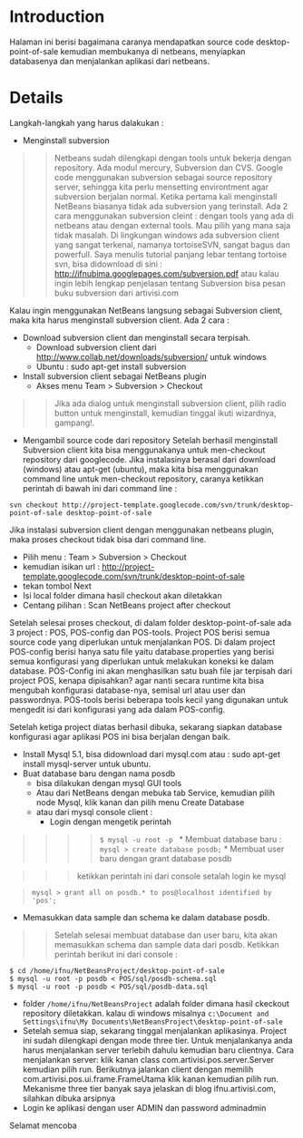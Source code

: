# Introduction #
Halaman ini berisi bagaimana caranya mendapatkan source code desktop-point-of-sale kemudian membukanya di netbeans, menyiapkan databasenya dan menjalankan aplikasi dari netbeans.


# Details #

Langkah-langkah yang harus dalakukan :
  * Menginstall subversion
> > Netbeans sudah dilengkapi dengan tools untuk bekerja dengan repository. Ada modul mercury, Subversion dan CVS. Google code menggunakan subversion sebagai source repository server, sehingga kita perlu mensetting environtment agar subversion berjalan normal. Ketika pertama kali menginstall NetBeans biasanya tidak ada subversion yang terinstall. Ada 2 cara menggunakan subversion cleint : dengan tools yang ada di netbeans atau dengan external tools. Mau pilih yang mana saja tidak masalah. Di lingkungan windows ada subversion client yang sangat terkenal, namanya tortoiseSVN, sangat bagus dan powerfull.
> > Saya menulis tutorial panjang lebar tentang tortoise svn, bisa didownload di sini : http://ifnubima.googlepages.com/subversion.pdf
> > atau kalau ingin lebih lengkap penjelasan tentang Subversion bisa pesan buku subversion dari artivisi.com

Kalau ingin menggunakan NetBeans langsung sebagai Subversion client, maka kita harus menginstall subversion client. Ada 2 cara :
  * Download subversion client dan menginstall secara terpisah.
    * Download subversion client dari http://www.collab.net/downloads/subversion/ untuk windows
    * Ubuntu : sudo apt-get install subversion
  * Install subversion client sebagai NetBeans plugin
    * Akses menu Team > Subversion > Checkout
> > Jika ada dialog untuk menginstall subversion client, pilih radio button untuk menginstall, kemudian tinggal ikuti wizardnya, gampang!.

  * Mengambil source code dari repository
Setelah berhasil menginstall Subversion client kita bisa menggunakanya untuk men-checkout repository dari googlecode.
Jika instalasinya berasal dari download (windows) atau apt-get (ubuntu), maka kita bisa menggunakan command line untuk men-checkout repository, caranya ketikkan perintah di bawah ini dari command line :

```
svn checkout http://project-template.googlecode.com/svn/trunk/desktop-point-of-sale desktop-point-of-sale
```

Jika instalasi subversion client dengan menggunakan netbeans plugin, maka proses checkout tidak bisa dari command line.
  * Pilih menu : Team > Subversion > Checkout
  * kemudian isikan url : http://project-template.googlecode.com/svn/trunk/desktop-point-of-sale
  * tekan tombol Next
  * Isi local folder dimana hasil checkout akan diletakkan
  * Centang pilihan : Scan NetBeans project after checkout

Setelah selesai proses checkout, di dalam folder desktop-point-of-sale ada 3 project : POS, POS-config dan POS-tools. Project POS berisi semua source code yang diperlukan untuk menjalankan POS. Di dalam project POS-config berisi hanya satu file yaitu database.properties yang berisi semua konfigurasi yang diperlukan untuk melakukan koneksi ke dalam database. POS-Config ini akan menghasilkan satu buah file jar terpisah dari project POS, kenapa dipisahkan? agar nanti secara runtime kita bisa mengubah konfigurasi database-nya, semisal url atau user dan passwordnya. POS-tools berisi beberapa tools kecil yang digunakan untuk mengedit isi dari konfigurasi yang ada dalam POS-config.

Setelah ketiga project diatas berhasil dibuka, sekarang siapkan database konfigurasi agar aplikasi POS ini bisa berjalan dengan baik.

  * Install Mysql 5.1, bisa didownload dari mysql.com atau : sudo apt-get install mysql-server untuk ubuntu.
  * Buat database baru dengan nama posdb
    * bisa dilakukan dengan mysql GUI tools
    * Atau dari NetBeans dengan mebuka tab Service, kemudian pilih node Mysql, klik kanan dan pilih menu Create Database
    * atau dari mysql console client :
      * Login dengan mengetik perintah
> > > > `$ mysql -u root -p `
      * Membuat database baru :
> > > > `mysql > create database posdb;`
    * Membuat user baru dengan grant database posdb

> > > ketikkan perintah ini dari console setalah login ke mysql


> `mysql > grant all on posdb.* to pos@localhost identified by 'pos';`

  * Memasukkan data sample dan schema ke dalam database posdb.
> > Setelah selesai membuat database dan user baru, kita akan memasukkan schema dan sample data dari posdb. Ketikkan perintah berikut ini dari console :

```
$ cd /home/ifnu/NetBeansProject/desktop-point-of-sale
$ mysql -u root -p posdb < POS/sql/posdb-schema.sql 
$ mysql -u root -p posdb < POS/sql/posdb-data.sql
```
  * folder `/home/ifnu/NetBeansProject` adalah folder dimana hasil ckeckout repository diletakkan. kalau di windows misalnya `c:\Document and Settings\ifnu\My Documents\NetBeansProject\desktop-point-of-sale`
  * Setelah semua siap, sekarang tinggal menjalankan aplikasinya. Project ini sudah dilengkapi dengan mode three tier. Untuk menjalankanya anda harus menjalankan server terlebih dahulu kemudian baru clientnya. Cara menjalankan server: klik kanan class com.artivisi.pos.server.Server kemudian pilih run. Berikutnya jalankan client dengan memilih com.artivisi.pos.ui.frame.FrameUtama klik kanan kemudian pilih run. Mekanisme three tier banyak saya jelaskan di blog ifnu.artivisi.com, silahkan dibuka arsipnya
  * Login ke aplikasi dengan user ADMIN dan password adminadmin

Selamat mencoba